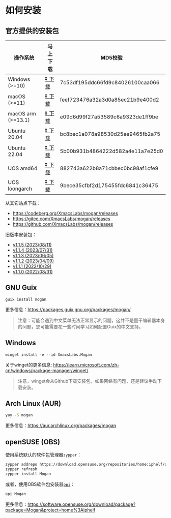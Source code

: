# 如何安装
## 官方提供的安装包
| 操作系统 | 马上下载 | MD5校验 |
|-------|-----|--------|
| Windows (>=10)| [⏬ 下载](https://mirrors.ustc.edu.cn/github-release/XmacsLabs/mogan/v1.1.6/Mogan-v1.1.6-64bit-installer.exe) | 7c53df195ddc66fd9c84026100caa066 |
| macOS (>=11) | [⏬ 下载](https://mirrors.ustc.edu.cn/github-release/XmacsLabs/mogan/v1.1.6/Mogan_v1.1.6.dmg) | feef723476a32a3d0a85ec21b9e400d2 |
| macOS arm (>=13.1) | [⏬ 下载](https://mirrors.ustc.edu.cn/github-release/XmacsLabs/mogan/v1.1.6/Mogan_arm_v1.1.6.dmg) | e09d6d99f27a53589c6a9323de1ff9be |
| Ubuntu 20.04 | [⏬ 下载](https://mirrors.ustc.edu.cn/github-release/XmacsLabs/mogan/v1.1.6/mogan-v1.1.6-ubuntu20.04.deb) | bc8bec1a078a98530d25ee9465fb2a75 |
| Ubuntu 22.04 | [⏬ 下载](https://mirrors.ustc.edu.cn/github-release/XmacsLabs/mogan/v1.1.6/mogan-v1.1.6-ubuntu22.04.deb) | 5b00b931b4864222d582a4e11a7e25d0 |
| UOS amd64 | [⏬ 下载](https://mirrors.ustc.edu.cn/github-release/XmacsLabs/mogan/v1.1.6/mogan-v1.1.6-uos.deb) | 882743a622b8a71cbbec0bc98af1cfe9 |
| UOS loongarch | [⏬ 下载](https://mirrors.ustc.edu.cn/github-release/XmacsLabs/mogan/v1.1.6/mogan-v1.1.6-uos-loongarch64.deb) | 9bece35cfbf2d175455fdc6841c36475 |

从其它站点下载：
+ https://codeberg.org/XmacsLabs/mogan/releases
+ https://gitee.com/XmacsLabs/mogan/releases
+ https://github.com/XmacsLabs/mogan/releases

旧版本安装包：
+ [v1.1.5 (2023/08/11)](https://github.com/XmacsLabs/mogan/releases/tag/v1.1.4)
+ [v1.1.4 (2023/07/31)](https://github.com/XmacsLabs/mogan/releases/tag/v1.1.4)
+ [v1.1.3 (2023/06/05)](https://github.com/XmacsLabs/mogan/releases/tag/v1.1.3)
+ [v1.1.2 (2023/04/09)](https://gitee.com/XmacsLabs/mogan/releases/tag/v1.1.2)
+ [v1.1.1 (2022/10/29)](https://gitee.com/XmacsLabs/mogan/releases/tag/v1.1.1)
+ [v1.1.0 (2022/08/31)](https://gitee.com/XmacsLabs/mogan/releases/tag/v1.1.0)


## GNU Guix
```
guix install mogan
```
更多信息：https://packages.guix.gnu.org/packages/mogan/

> 注意：可能会遇到中文菜单无法正常显示的问题，这并不是墨干编辑器本身的问题，您可能需要花一些时间学习如何配置Guix的中文支持。

## Windows
```
winget install -e --id XmacsLabs.Mogan
```
关于winget的更多信息: https://learn.microsoft.com/zh-cn/windows/package-manager/winget/

> 注意，winget会从Github下载安装包，如果网络有问题，还是建议手动下载安装。

## Arch Linux (AUR)
```bash
yay -S mogan
```
更多信息：https://aur.archlinux.org/packages/mogan

## openSUSE (OBS)

使用系统默认的软件包管理器`zypper`：

```bash
zypper addrepo https://download.opensuse.org/repositories/home:iphelf/openSUSE_Tumbleweed/home:iphelf.repo
zypper refresh
zypper install Mogan
```

或者，使用OBS软件包安装器[`opi`](https://software.opensuse.org/package/opi)：

```bash
opi Mogan
```

更多信息：https://software.opensuse.org/download/package?package=Mogan&project=home%3Aiphelf
